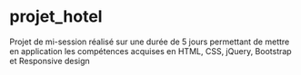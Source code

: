 # projet_hotel
Projet de mi-session réalisé sur une durée de 5 jours permettant de mettre en application les compétences acquises en HTML, CSS, jQuery, Bootstrap et Responsive design
